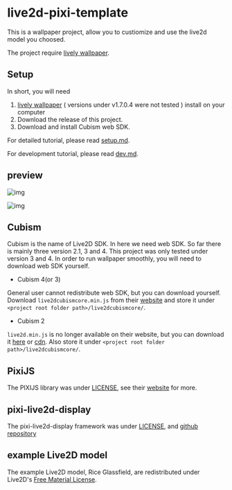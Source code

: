# live2d-pixi-template

This is a wallpaper project, allow you to custiomize and use the live2d model you choosed.
<!--lack of short intro-->
The project require [lively wallpaper](https://rocksdanister.github.io/lively/).

## Setup

In short, you will need
1.  [lively wallpaper](https://rocksdanister.github.io/lively/) ( versions under v1.7.0.4 were not tested ) install on your computer
2.  Download the release of this project.
3.  Download and install Cubism web SDK.

For detailed tutorial, please read [setup.md](/markdown/setup.md).

For development tutorial, please read [dev.md](/markdown/dev.md).

## preview

![img](https://i.imgur.com/UXUWL9S.png)

![img](https://i.imgur.com/BwLCgLI.png)

## Cubism

Cubism is the name of Live2D SDK. In here we need web SDK. So far there is mainly three version 2.1, 3 and 4.
This project was only tested under version 3 and 4.
In order to run wallpaper smoothly, you will need to download web SDK yourself.

- Cubism 4(or 3) 

General user cannot redistribute web SDK, but you can download yourself.
Download `live2dcubismcore.min.js` from their [website](https://www.live2d.com/download/cubism-sdk/download-web/) and store it under `<project root folder path>/live2dcubismcore/`.

- Cubism 2

 `live2d.min.js` is no longer available on their website, but you can download it [here](https://github.com/dylanNew/live2d/tree/master/webgl/Live2D/lib) or [cdn](https://cdn.jsdelivr.net/gh/dylanNew/live2d/webgl/Live2D/lib/live2d.min.js). Also store it under `<project root folder path>/live2dcubismcore/`.

## PixiJS

The PIXIJS library was under [LICENSE](https://raw.githubusercontent.com/pixijs/pixijs/dev/LICENSE), see their [website](https://pixijs.com/) for more.

## pixi-live2d-display

The pixi-live2d-display framework was under [LICENSE](https://raw.githubusercontent.com/guansss/pixi-live2d-display/master/LICENSE), and [github repository](https://github.com/guansss/pixi-live2d-display)

## example Live2D model

The example Live2D model, Rice Glassfield, are redistributed under Live2D's [Free Material License](https://www.live2d.jp/en/terms/live2d-free-material-license-agreement/).